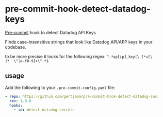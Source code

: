 # pre-commit-hook-detect-datadog-keys

[Pre-commit](https://pre-commit.com) hook to detect Datadog API Keys

Finds case-insensitive strings that look like Datadog API/APP keys in your codebase.

to be more precise it looks for the following regex: `^.*ap[ip]_key[\ ]*=[\ ]*  \"[a-f0-9]+\".*$`

## usage

Add the following to your `.pre-commit-config.yaml` file:

```yaml
- repo: https://github.com/gertjana/pre-commit-hook-detect-datadog-secrets
  rev: 1.0.0
  hooks:
    - id: detect-datadog-secrets
```
